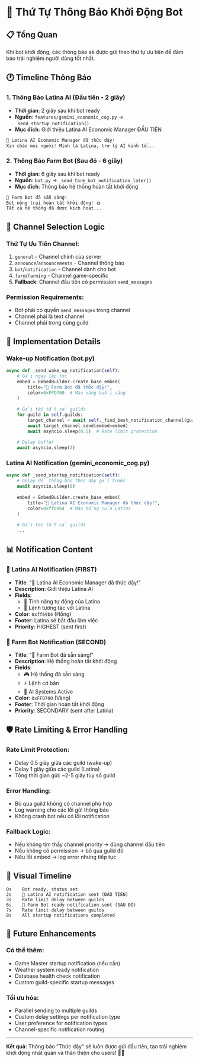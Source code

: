 # 🌅 Thứ Tự Thông Báo Khởi Động Bot

## 📋 Tổng Quan

Khi bot khởi động, các thông báo sẽ được gửi theo thứ tự ưu tiên để đảm bảo trải nghiệm người dùng tốt nhất.

## 🕐 Timeline Thông Báo

### **1. Thông Báo Latina AI (Đầu tiên - 2 giây)**
- **Thời gian**: 2 giây sau khi bot ready
- **Nguồn**: `features/gemini_economic_cog.py` → `_send_startup_notification()`
- **Mục đích**: Giới thiệu Latina AI Economic Manager ĐẦU TIÊN

```python
🎀 Latina AI Economic Manager đã thức dậy!
Xin chào mọi người! Mình là Latina, trợ lý AI kinh tế...
```

### **2. Thông Báo Farm Bot (Sau đó - 6 giây)**
- **Thời gian**: 6 giây sau khi bot ready
- **Nguồn**: `bot.py` → `_send_farm_bot_notification_later()`
- **Mục đích**: Thông báo hệ thống hoàn tất khởi động

```python
🌅 Farm Bot đã sẵn sàng!
Bot nông trại hoàn tất khởi động! 🌞
Tất cả hệ thống đã được kích hoạt...
```

## 🎯 Channel Selection Logic

### **Thứ Tự Ưu Tiên Channel:**
1. `general` - Channel chính của server
2. `announce`/`announcements` - Channel thông báo
3. `bot`/`notification` - Channel dành cho bot
4. `farm`/`farming` - Channel game-specific
5. **Fallback**: Channel đầu tiên có permission `send_messages`

### **Permission Requirements:**
- Bot phải có quyền `send_messages` trong channel
- Channel phải là text channel
- Channel phải trong cùng guild

## 🔧 Implementation Details

### **Wake-up Notification (bot.py)**
```python
async def _send_wake_up_notification(self):
    # Gửi ngay lập tức
    embed = EmbedBuilder.create_base_embed(
        title="🌅 Farm Bot đã thức dậy!",
        color=0xFFD700  # Màu vàng buổi sáng
    )
    
    # Gửi tới tất cả guilds
    for guild in self.guilds:
        target_channel = await self._find_best_notification_channel(guild)
        await target_channel.send(embed=embed)
        await asyncio.sleep(0.5)  # Rate limit protection
    
    # Delay buffer
    await asyncio.sleep(2)
```

### **Latina AI Notification (gemini_economic_cog.py)**
```python
async def _send_startup_notification(self):
    # Delay để thông báo thức dậy gửi trước
    await asyncio.sleep(8)
    
    embed = EmbedBuilder.create_base_embed(
        title="🎀 Latina AI Economic Manager đã thức dậy!",
        color=0xff69b4  # Màu hồng của Latina
    )
    
    # Gửi tới tất cả guilds
    ...
```

## 📊 Notification Content

### **🎀 Latina AI Notification (FIRST)**
- **Title**: "🎀 Latina AI Economic Manager đã thức dậy!"
- **Description**: Giới thiệu Latina AI
- **Fields**:
  - 🌸 Tính năng tự động của Latina
  - 💝 Lệnh tương tác với Latina
- **Color**: `0xff69b4` (Hồng)
- **Footer**: Latina sẽ bắt đầu làm việc
- **Priority**: HIGHEST (sent first)

### **🌅 Farm Bot Notification (SECOND)**
- **Title**: "🌅 Farm Bot đã sẵn sàng!"
- **Description**: Hệ thống hoàn tất khởi động
- **Fields**:
  - 🎮 Hệ thống đã sẵn sàng
  - ⚡ Lệnh cơ bản
  - 🤖 AI Systems Active
- **Color**: `0xFFD700` (Vàng)
- **Footer**: Thời gian hoàn tất khởi động
- **Priority**: SECONDARY (sent after Latina)

## 🛡️ Rate Limiting & Error Handling

### **Rate Limit Protection:**
- Delay 0.5 giây giữa các guild (wake-up)
- Delay 1 giây giữa các guild (Latina)
- Tổng thời gian gửi: ~2-5 giây tùy số guild

### **Error Handling:**
- Bỏ qua guild không có channel phù hợp
- Log warning cho các lỗi gửi thông báo
- Không crash bot nếu có lỗi notification

### **Fallback Logic:**
- Nếu không tìm thấy channel priority → dùng channel đầu tiên
- Nếu không có permission → bỏ qua guild đó
- Nếu lỗi embed → log error nhưng tiếp tục

## 🎨 Visual Timeline

```
0s    Bot ready, status set
2s    🎀 Latina AI notification sent (ĐẦU TIÊN)
3s    Rate limit delay between guilds
6s    🌅 Farm Bot ready notification sent (SAU ĐÓ)
7s    Rate limit delay between guilds
8s    All startup notifications completed
```

## 🔄 Future Enhancements

### **Có thể thêm:**
- Game Master startup notification (nếu cần)
- Weather system ready notification
- Database health check notification
- Custom guild-specific startup messages

### **Tối ưu hóa:**
- Parallel sending to multiple guilds
- Custom delay settings per notification type
- User preference for notification types
- Channel-specific notification routing

---

**Kết quả**: Thông báo "Thức dậy" sẽ luôn được gửi đầu tiên, tạo trải nghiệm khởi động nhất quán và thân thiện cho users! 🌅✨ 